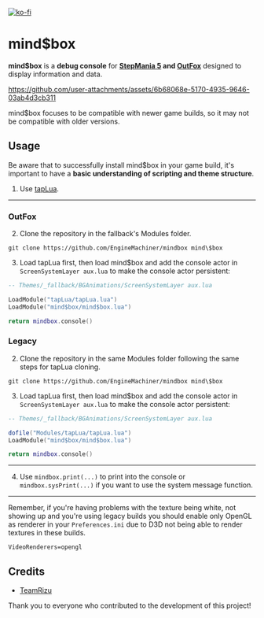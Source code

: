 [![ko-fi](https://ko-fi.com/img/githubbutton_sm.svg)](https://ko-fi.com/W7W32691S)

# mind$box

**mind$box** is a **debug console** for **[StepMania 5](https://github.com/stepmania/stepmania) and [OutFox](https://github.com/TeamRizu/OutFox)** 
designed to display information and data.

https://github.com/user-attachments/assets/6b68068e-5170-4935-9646-03ab4d3cb311

mind$box focuses to be compatible with newer game builds, so it may not be
compatible with older versions.

## Usage

Be aware that to successfully install mind$box in your game build, it's important to have a **basic understanding of scripting and theme structure**.

  1. Use [tapLua](https://github.com/EngineMachiner/tapLua).

---

### OutFox

  2. Clone the repository in the fallback's Modules folder.
  ```
  git clone https://github.com/EngineMachiner/mindbox mind\$box
  ```

  3. Load tapLua first, then load mind$box and add the console actor
  in `ScreenSystemLayer aux.lua` to make the console actor persistent:
  ```lua
  -- Themes/_fallback/BGAnimations/ScreenSystemLayer aux.lua

  LoadModule("tapLua/tapLua.lua")
  LoadModule("mind$box/mind$box.lua")

  return mindbox.console()
  ```

### Legacy

  2. Clone the repository in the same Modules folder following the same
  steps for tapLua cloning.
  ```
  git clone https://github.com/EngineMachiner/mindbox mind\$box
  ```

  3. Load tapLua first, then load mind$box and add the console actor
  in `ScreenSystemLayer aux.lua` to make the console actor persistent:
  ```lua
  -- Themes/_fallback/BGAnimations/ScreenSystemLayer aux.lua

  dofile("Modules/tapLua/tapLua.lua")
  LoadModule("mind$box/mind$box.lua")

  return mindbox.console()
  ```

---

  4. Use `mindbox.print(...)` to print into the console or `mindbox.sysPrint(...)`
  if you want to use the system message function.

---

Remember, if you're having problems with the texture being white, not showing up 
and you're using legacy builds you should enable only OpenGL as renderer in 
your `Preferences.ini` due to D3D not being able to render textures in these builds.
```
VideoRenderers=opengl
```

## Credits
- [TeamRizu](https://github.com/TeamRizu)

Thank you to everyone who contributed to the development of this project!
